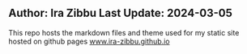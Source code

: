 Author: Ira Zibbu
Last Update: 2024-03-05
---
This repo hosts the markdown files and theme used for my static site hosted on github pages www.ira-zibbu.github.io
